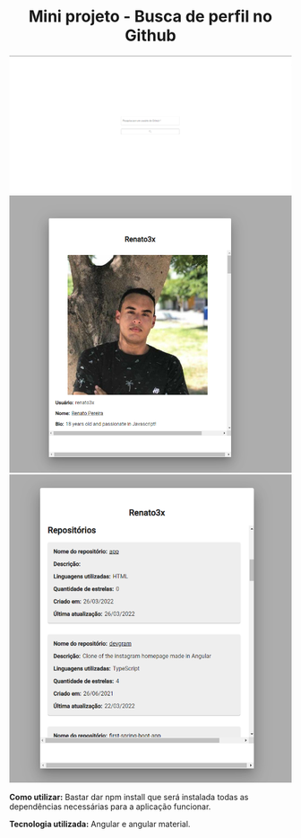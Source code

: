 <h1 align="center">Mini projeto - Busca de perfil no Github</h1>


<img src="./src/assets/pesquisa.png" />
<img src="./src/assets/perfil.png" />
<img src="./src/assets/repo.png" />


**Como utilizar:** Bastar dar npm install que será instalada todas as dependências necessárias para a aplicação funcionar.

**Tecnologia utilizada:** Angular e angular material.



